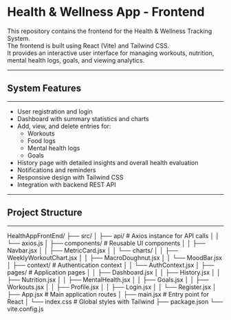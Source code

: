 # Health & Wellness App - Frontend

This repository contains the frontend for the Health & Wellness Tracking System.  
The frontend is built using React (Vite) and Tailwind CSS.  
It provides an interactive user interface for managing workouts, nutrition, mental health logs, goals, and viewing analytics.

---

## System Features
-------------------
- User registration and login
- Dashboard with summary statistics and charts
- Add, view, and delete entries for:
  - Workouts
  - Food logs
  - Mental health logs
  - Goals
- History page with detailed insights and overall health evaluation
- Notifications and reminders
- Responsive design with Tailwind CSS
- Integration with backend REST API
--------------------
## Project Structure
--------------------
HealthAppFrontEnd/
├── src/
│ ├── api/ # Axios instance for API calls
│ │ └── axios.js
│ ├── components/ # Reusable UI components
│ │ ├── Navbar.jsx
│ │ ├── MetricCard.jsx
│ │ └── charts/
│ │ ├── WeeklyWorkoutChart.jsx
│ │ ├── MacroDoughnut.jsx
│ │ └── MoodBar.jsx
│ ├── context/ # Authentication context
│ │ └── AuthContext.jsx
│ ├── pages/ # Application pages
│ │ ├── Dashboard.jsx
│ │ ├── History.jsx
│ │ ├── Nutrition.jsx
│ │ ├── MentalHealth.jsx
│ │ ├── Goals.jsx
│ │ ├── Workouts.jsx
│ │ ├── Profile.jsx
│ │ ├── Login.jsx
│ │ └── Register.jsx
│ ├── App.jsx # Main application routes
│ ├── main.jsx # Entry point for React
│ └── index.css # Global styles with Tailwind
├── package.json
└── vite.config.js
